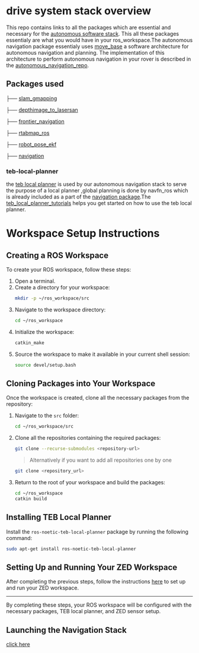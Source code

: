 # drive system stack overview
This repo contains links to all the packages which are essential and necessary for the [autonomous software stack](https://github.com/Adipks/autonomous_navigation/tree/main).
This all these packages essentialy are what you would have in your ros_workspace.The autonomous navigation package essentialy uses [move_base](https://github.com/Adipks/rover_repo/blob/main/README_move_base.md) a software architecture for autonomous navigation and planning.
The implementation of this architecture to perform autonomous navigation in your rover is described in the [autonomous_navigation_repo](https://github.com/Adipks/autonomous_navigation/tree/main).

## Packages used

├── [slam_gmapping](https://github.com/Adipks/rover_repo/blob/main/README_slam_gmapping.md)

├── [depthimage_to_lasersan](https://github.com/Adipks/rover_repo/blob/main/README_depthimage.md)

├── [frontier_navigation](https://github.com/Adipks/rover_repo/blob/main/README_frontier_navigation.md)

├── [rtabmap_ros](https://github.com/Adipks/rover_repo/blob/main/README_rtabmap_ros.md)

├── [robot_pose_ekf](https://github.com/Adipks/rover_repo/blob/main/REAME_robot_pose_ekf.md)

├── [navigation](https://github.com/Adipks/rover_repo/blob/main/README_navigation.md)


### teb-local-planner
the [teb local planner](https://wiki.ros.org/teb_local_planner) is used by our autonomous navigation stack to serve the purpose of a local planner ,global planning is done by navfn_ros which is already included as a part of the [navigation package](https://github.com/ros-planning/navigation/tree/9ad644198e132d0e950579a3bc72c29da46e60b0).The [teb_local_planner_tutorials](https://github.com/rst-tu-dortmund/teb_local_planner_tutorials) helps you get started on how to use the teb local planner.

# Workspace Setup Instructions

## Creating a ROS Workspace
To create your ROS workspace, follow these steps:

1. Open a terminal.
2. Create a directory for your workspace:
   ```bash
   mkdir -p ~/ros_workspace/src
   ```
3. Navigate to the workspace directory:
   ```bash
   cd ~/ros_workspace
   ```
4. Initialize the workspace:
   ```bash
   catkin_make
   ```
5. Source the workspace to make it available in your current shell session:
   ```bash
   source devel/setup.bash
   ```

## Cloning Packages into Your Workspace
Once the workspace is created, clone all the necessary packages from the repository:

1. Navigate to the `src` folder:
   ```bash
   cd ~/ros_workspace/src
   ```
2. Clone all the repositories containing the required packages:   
   ```bash
   git clone --recurse-submodules <repository-url>
   ```
   >Alternatively if you want to add all repositories one by one
   ```bash
   git clone <repository_url>
   ```
3. Return to the root of your workspace and build the packages:
   ```bash
   cd ~/ros_workspace
   catkin build
   ```

## Installing TEB Local Planner
Install the `ros-noetic-teb-local-planner` package by running the following command:

```bash
sudo apt-get install ros-noetic-teb-local-planner
```

## Setting Up and Running Your ZED Workspace
After completing the previous steps, follow the instructions [here](https://github.com/Adipks/rover_repo/blob/main/zed.md) to set up and run your ZED workspace.

---

By completing these steps, your ROS workspace will be configured with the necessary packages, TEB local planner, and ZED sensor setup.

## Launching the Navigation Stack
[click here](https://github.com/Adipks/autonomous_navigation/tree/main)
